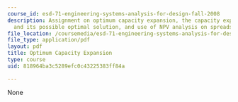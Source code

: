 ```yaml
---
course_id: esd-71-engineering-systems-analysis-for-design-fall-2008
description: Assignment on optimum capacity expansion, the capacity expansion problem
  and its possible optimal solution, and use of NPV analysis on spreadsheets.
file_location: /coursemedia/esd-71-engineering-systems-analysis-for-design-fall-2008/818964ba3c5289efc0c43225383ff84a_opt_capacity.pdf
file_type: application/pdf
layout: pdf
title: Optimum Capacity Expansion
type: course
uid: 818964ba3c5289efc0c43225383ff84a

---
```

None